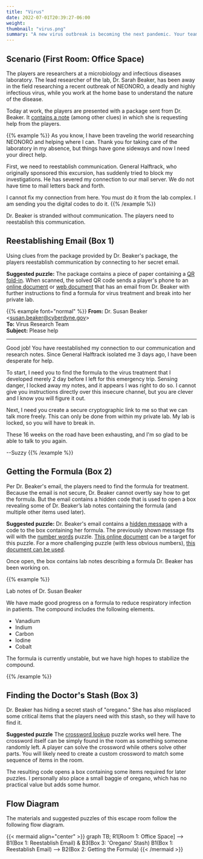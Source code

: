 ```yaml
---
title: "Virus"
date: 2022-07-01T20:39:27-06:00
weight:
thumbnail: "virus.png"
summary: "A new virus outbreak is becoming the next pandemic. Your team must work quickly to avert a world-wide disaster."
---
```


## Scenario (First Room: Office Space)

The players are researchers at a microbiology and infectious diseases
laboratory. The lead researcher of the lab, Dr. Sarah Beaker, has been away
in the field researching a recent outbreak of NEONORO, a deadly and highly
infectious virus, while you work at the home base to understand the nature
of the disease.

Today at work, the players are presented with a package sent from Dr.
Beaker. It [contains a note] (among other clues) in which she is requesting
help from the players.

{{% example %}}
As you know, I have been traveling the world researching NEONORO and
helping where I can. Thank you for taking care of the laboratory in my
absence, but things have gone sideways and now I need your direct help.

First, we need to reestablish communication. General Halftrack, who
originally sponsored this excursion, has suddenly tried to block my
investigations. He has severed my connection to our mail server. We do not
have time to mail letters back and forth.

I cannot fix my connection from here. You must do it from the lab complex.
I am sending you the digital codes to do it.
{{% /example %}}

Dr. Beaker is stranded without communication. The players need to
reestablish this communication.

[contains a note]: initial-mail.pdf


## Reestablishing Email (Box 1)

Using clues from the package provided by Dr. Beaker's package, the players
reestablish communication by connecting to her secret email.

**Suggested puzzle:** The package contains a piece of paper containing a
[QR fold-in]. When scanned, the solved QR code sends a player's phone to an
[online document] or [web document] that has an email from Dr. Beaker with
further instructions to find a formula for virus treatment and break into
her private lab.

{{% example font="normal" %}}
**From:** Dr. Susan Beaker <<susan.beaker@cyberdyne.gov>>  
**To:** Virus Research Team  
**Subject:** Please help

---

Good job! You have reestablished my connection to our communication and
research notes. Since General Halftrack isolated me 3 days ago, I have
been desperate  for help.

To start, I need you to find the formula to the virus treatment that I
developed merely 2 day before I left for this emergency trip. Sensing
danger, I locked away my notes, and it appears I was right to do so. I
cannot give you instructions directly over this insecure channel, but you
are clever and I know you will figure it out.

Next, I need you create a secure cryptographic link to me so that we can
talk more freely. This can only be done from within my private lab. My lab
is locked, so you will have to break in.

These 16 weeks on the road have been exhausting, and I'm so glad to be
able to talk to you again.

--Suzzy
{{% /example %}}


## Getting the Formula (Box 2)

Per Dr. Beaker's email, the players need to find the formula for treatment.
Because the email is not secure, Dr. Beaker cannot overtly say how to get
the formula. But the email contains a hidden code that is used to open a
box revealing some of Dr. Beaker’s lab notes containing the formula (and
multiple other items used later).

**Suggested puzzle:** Dr. Beaker's email contains a [hidden message] with a
code to the box containing her formula. The previously shown message fits
will with the [number words] puzzle. [This online
document](email-help-easier.html) can be a target for this puzzle. For a
more challenging puzzle (with less obvious numbers), [this document can be
used](email-help-harder.html).

Once open, the box contains lab notes describing a formula Dr. Beaker has
been working on.

{{% example %}}

Lab notes of Dr. Susan Beaker

We have made good progress on a formula to reduce respiratory infection in
patients. The compound includes the following elements.

* Vanadium
* Indium
* Carbon
* Iodine
* Cobalt

The formula is currently unstable, but we have high hopes to stabilize the
compound.

{{% /example %}}


## Finding the Doctor's Stash (Box 3)

Dr. Beaker has hiding a secret stash of "oregano." She has also misplaced
some critical items that the players need with this stash, so they will
have to find it.

**Suggested puzzle** The [crossword lookup] puzzle works well here. The
crossword itself can be simply found in the room as something someone
randomly left. A player can solve the crossword while others solve other
parts. You will likely need to create a custom crossword to match some
sequence of items in the room.

The resulting code opens a box containing some items required for later
puzzles. I personally also place a small baggie of oregano, which has no
practical value but adds some humor.


## Flow Diagram

The materials and suggested puzzles of this escape room follow the
following flow diagram.

{{< mermaid align="center" >}}
graph TB;
  R1[Room 1: Office Space] --> B1(Box 1: Reestablish Email) & B3(Box 3: 'Oregano' Stash)
  B1(Box 1: Reestablish Email) --> B2(Box 2: Getting the Formula)
{{< /mermaid >}}


[QR fold-in]: /puzzles/qr-construction/fold-in/
[online document]: /equipment/internet/#online-documents
[web document]: /equipment/internet/#web-site-builders
[hidden message]: /puzzles/hidden-messages/
[number words]: /puzzles/hidden-messages/number-words/
[crossword lookup]: /puzzles/paper-and-pencil/crossword-lookup/

